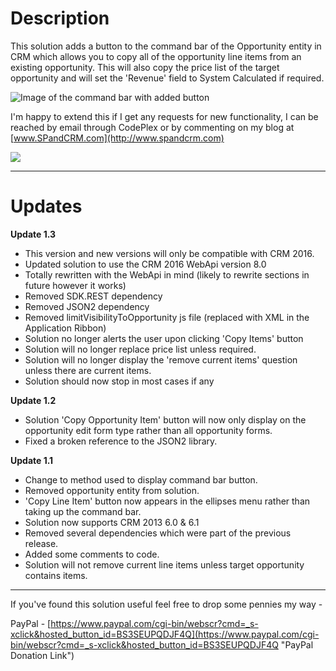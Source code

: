 # Description

This solution adds a button to the command bar of the Opportunity entity in CRM which allows you to copy all of the opportunity line items from an existing opportunity. This will also copy the price list of the target opportunity and will set the 'Revenue' field to System Calculated if required.

![Image of the command bar with added button](https://s18.postimg.org/p9d14698p/command_Bar.png)

I'm happy to extend this if I get any requests for new functionality, I can be reached by email through CodePlex or by commenting on my blog at [www.SPandCRM.com](http://www.spandcrm.com)

![](https://spandcrm2013.files.wordpress.com/2016/11/addlineitems2.png)

* * *

# Updates

**Update 1.3**

*   This version and new versions will only be compatible with CRM 2016.
*   Updated solution to use the CRM 2016 WebApi version 8.0
*   Totally rewritten with the WebApi in mind (likely to rewrite sections in future however it works)
*   Removed SDK.REST dependency
*   Removed JSON2 dependency
*   Removed limitVisibilityToOpportunity js file (replaced with XML in the Application Ribbon)
*   Solution no longer alerts the user upon clicking 'Copy Items' button
*   Solution will no longer replace price list unless required.
*   Solution will no longer display the 'remove current items' question unless there are current items.
*   Solution should now stop in most cases if any

**Update 1.2**

*   Solution 'Copy Opportunity Item' button will now only display on the opportunity edit form type rather than all opportunity forms.
*   Fixed a broken reference to the JSON2 library.

**Update 1.1**

*   Change to method used to display command bar button.
*   Removed opportunity entity from solution.
*   'Copy Line Item' button now appears in the ellipses menu rather than taking up the command bar.
*   Solution now supports CRM 2013 6.0 & 6.1
*   Removed several dependencies which were part of the previous release.
*   Added some comments to code.
*   Solution will not remove current line items unless target opportunity contains items.

* * *

If you've found this solution useful feel free to drop some pennies my way -

PayPal - [https://www.paypal.com/cgi-bin/webscr?cmd=_s-xclick&hosted_button_id=BS3SEUPQDJF4Q](https://www.paypal.com/cgi-bin/webscr?cmd=_s-xclick&hosted_button_id=BS3SEUPQDJF4Q "PayPal Donation Link")
